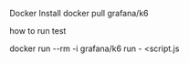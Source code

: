 Docker
Install
docker pull grafana/k6

how to run test

docker run --rm -i grafana/k6 run - <script.js